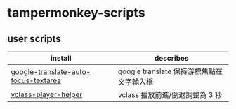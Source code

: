 # tampermonkey-scripts

## user scripts

| install | describes |
| --- | --- |
| [google-translate-auto-focus-textarea](https://github.com/fang5502/tampermonkey-scripts/raw/main/scripts/google-translate-auto-focus-textarea.user.js) | google translate 保持游標焦點在文字輸入框 |
| [vclass-player-helper](https://github.com/fang5502/tampermonkey-scripts/raw/main/scripts/vclass-player-helper.user.js) | vclass 播放前進/倒退調整為 3 秒
